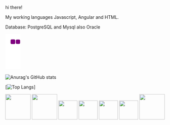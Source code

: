 hi there!

My working languages  Javascript, Angular and HTML.

Database: PostgreSQL and Mysql also Oracle

![snake gif](https://github.com/fabiovmat/fabiovmat/blob/output/github-contribution-grid-snake.gif)


![Anurag's GitHub stats](https://github-readme-stats.vercel.app/api?username=fabiovmat&hide=contribs,prs&theme=radical)
  
 
[![Top Langs](https://github-readme-stats.vercel.app/api/top-langs/?username=fabiovmat&theme=radical)]


<div>

<img src="https://cdn.jsdelivr.net/gh/devicons/devicon/icons/java/java-original.svg" height=80 width=80/>


<img src="https://cdn.jsdelivr.net/gh/devicons/devicon/icons/spring/spring-original-wordmark.svg" height=80 width=80 />
          

<img src="https://cdn.jsdelivr.net/gh/devicons/devicon/icons/javascript/javascript-original.svg" height=60 width=60/>
      
<img src="https://cdn.jsdelivr.net/gh/devicons/devicon/icons/angularjs/angularjs-original.svg" height=60 width=60/>


<img src="https://cdn.jsdelivr.net/gh/devicons/devicon/icons/html5/html5-original-wordmark.svg" height=60 width=60/>
          

<img src="https://cdn.jsdelivr.net/gh/devicons/devicon/icons/postgresql/postgresql-plain-wordmark.svg" height=60 width=60/>
            

<img src="https://cdn.jsdelivr.net/gh/devicons/devicon/icons/mysql/mysql-original-wordmark.svg" height=80 width=80/>
            


                      
                    

</div>
